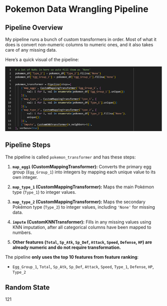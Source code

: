 # Pokemon Data Wrangling Pipeline

## Pipeline Overview

My pipeline runs a bunch of custom transformers in order. Most of what it does is convert non-numeric columns to numeric ones, and it also takes care of any missing data.

Here’s a quick visual of the pipeline:

![Pokemon Pipeline Screenshot](screenshot.png)


## Pipeline Steps

The pipeline is called `pokemon_transformer` and has these steps:


1. **`map_egg1` (CustomMappingTransformer):**
   Converts the primary egg group (`Egg_Group_1`) into integers by mapping each unique value to its own integer.

2. **`map_type_1` (CustomMappingTransformer):**
   Maps the main Pokémon type (`Type_1`) to integer values.

3. **`map_type_2` (CustomMappingTransformer):**
   Maps the secondary Pokémon type (`Type_2`) to integer values, including `'None'` for missing data.

4. **`impute` (CustomKNNTransformer):**
   Fills in any missing values using KNN imputation, after all categorical columns have been mapped to numbers.

5. **Other features (`Total`, `Sp_Atk`, `Sp_Def`, `Attack`, `Speed`, `Defense`, `HP`) are already numeric and do not require transformation.**

The pipeline **only uses the top 10 features from feature ranking**:
- `Egg_Group_1`, `Total`, `Sp_Atk`, `Sp_Def`, `Attack`, `Speed`, `Type_1`, `Defense`, `HP`, `Type_2`

## Random State
121

